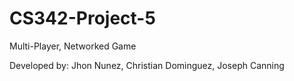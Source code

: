 # CS342-Project-5
Multi-Player, Networked Game

Developed by: Jhon Nunez, Christian Dominguez, Joseph Canning 
